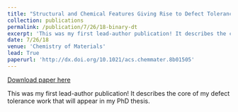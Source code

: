 ```yaml
---
title: "Structural and Chemical Features Giving Rise to Defect Tolerance of Binary Semiconductors"
collection: publications
permalink: /publication/7/26/18-binary-dt
excerpt: 'This was my first lead-author publication! It describes the core of my defect tolerance work that will appear in my PhD thesis.'
date: 7/26/18
venue: 'Chemistry of Materials'
lead: True
paperurl: 'http://dx.doi.org/10.1021/acs.chemmater.8b01505'
---
```


<a href='http://dx.doi.org/10.1021/acs.chemmater.8b01505'>Download paper here</a>

This was my first lead-author publication! It describes the core of my defect tolerance work that will appear in my PhD thesis.
